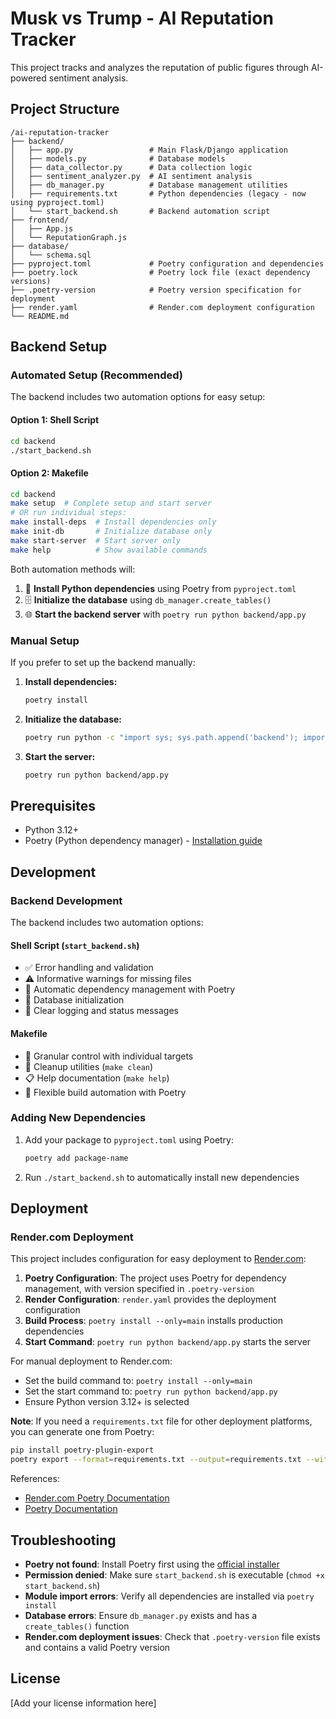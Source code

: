 # Musk vs Trump - AI Reputation Tracker

This project tracks and analyzes the reputation of public figures through AI-powered sentiment analysis.

## Project Structure

```
/ai-reputation-tracker
├── backend/
│   ├── app.py                 # Main Flask/Django application
│   ├── models.py              # Database models
│   ├── data_collector.py      # Data collection logic
│   ├── sentiment_analyzer.py  # AI sentiment analysis
│   ├── db_manager.py          # Database management utilities
│   ├── requirements.txt       # Python dependencies (legacy - now using pyproject.toml)
│   └── start_backend.sh       # Backend automation script
├── frontend/
│   ├── App.js
│   └── ReputationGraph.js
├── database/
│   └── schema.sql
├── pyproject.toml             # Poetry configuration and dependencies
├── poetry.lock                # Poetry lock file (exact dependency versions)
├── .poetry-version            # Poetry version specification for deployment
├── render.yaml                # Render.com deployment configuration
└── README.md
```

## Backend Setup

### Automated Setup (Recommended)

The backend includes two automation options for easy setup:

#### Option 1: Shell Script
```bash
cd backend
./start_backend.sh
```

#### Option 2: Makefile
```bash
cd backend
make setup  # Complete setup and start server
# OR run individual steps:
make install-deps  # Install dependencies only
make init-db       # Initialize database only
make start-server  # Start server only
make help          # Show available commands
```

Both automation methods will:
1. 🐍 **Install Python dependencies** using Poetry from `pyproject.toml`
2. 🗄️ **Initialize the database** using `db_manager.create_tables()`
3. 🌐 **Start the backend server** with `poetry run python backend/app.py`

### Manual Setup

If you prefer to set up the backend manually:

1. **Install dependencies:**
   ```bash
   poetry install
   ```

2. **Initialize the database:**
   ```bash
   poetry run python -c "import sys; sys.path.append('backend'); import db_manager; db_manager.create_tables()"
   ```

3. **Start the server:**
   ```bash
   poetry run python backend/app.py
   ```

## Prerequisites

- Python 3.12+
- Poetry (Python dependency manager) - [Installation guide](https://python-poetry.org/docs/#installation)

## Development

### Backend Development

The backend includes two automation options:

#### Shell Script (`start_backend.sh`)
- ✅ Error handling and validation
- ⚠️ Informative warnings for missing files
- 🚀 Automatic dependency management with Poetry
- 🔄 Database initialization
- 📝 Clear logging and status messages

#### Makefile
- 🎯 Granular control with individual targets
- 🧹 Cleanup utilities (`make clean`)
- 📋 Help documentation (`make help`)
- 🔧 Flexible build automation with Poetry

### Adding New Dependencies

1. Add your package to `pyproject.toml` using Poetry:
   ```bash
   poetry add package-name
   ```
2. Run `./start_backend.sh` to automatically install new dependencies

## Deployment

### Render.com Deployment

This project includes configuration for easy deployment to [Render.com](https://render.com):

1. **Poetry Configuration**: The project uses Poetry for dependency management, with version specified in `.poetry-version`
2. **Render Configuration**: `render.yaml` provides the deployment configuration
3. **Build Process**: `poetry install --only=main` installs production dependencies
4. **Start Command**: `poetry run python backend/app.py` starts the server

For manual deployment to Render.com:
- Set the build command to: `poetry install --only=main`
- Set the start command to: `poetry run python backend/app.py`
- Ensure Python version 3.12+ is selected

**Note**: If you need a `requirements.txt` file for other deployment platforms, you can generate one from Poetry:
```bash
pip install poetry-plugin-export
poetry export --format=requirements.txt --output=requirements.txt --without-hashes
```

References:
- [Render.com Poetry Documentation](https://render.com/docs/poetry-version)
- [Poetry Documentation](https://python-poetry.org/docs/)

## Troubleshooting

- **Poetry not found**: Install Poetry first using the [official installer](https://python-poetry.org/docs/#installation)
- **Permission denied**: Make sure `start_backend.sh` is executable (`chmod +x start_backend.sh`)
- **Module import errors**: Verify all dependencies are installed via `poetry install`
- **Database errors**: Ensure `db_manager.py` exists and has a `create_tables()` function
- **Render.com deployment issues**: Check that `.poetry-version` file exists and contains a valid Poetry version

## License

[Add your license information here]